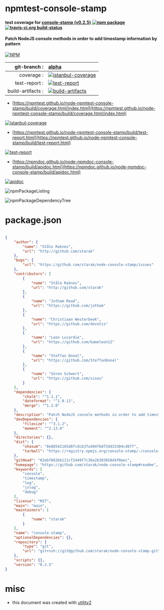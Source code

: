 # npmtest-console-stamp

#### test coverage for  [console-stamp (v0.2.5)](https://github.com/starak/node-console-stamp#readme)  [![npm package](https://img.shields.io/npm/v/npmtest-console-stamp.svg?style=flat-square)](https://www.npmjs.org/package/npmtest-console-stamp) [![travis-ci.org build-status](https://api.travis-ci.org/npmtest/node-npmtest-console-stamp.svg)](https://travis-ci.org/npmtest/node-npmtest-console-stamp)

#### Patch NodeJS console methods in order to add timestamp information by pattern

[![NPM](https://nodei.co/npm/console-stamp.png?downloads=true&downloadRank=true&stars=true)](https://www.npmjs.com/package/console-stamp)

| git-branch : | [alpha](https://github.com/npmtest/node-npmtest-console-stamp/tree/alpha)|
|--:|:--|
| coverage : | [![istanbul-coverage](https://npmtest.github.io/node-npmtest-console-stamp/build/coverage.badge.svg)](https://npmtest.github.io/node-npmtest-console-stamp/build/coverage.html/index.html)|
| test-report : | [![test-report](https://npmtest.github.io/node-npmtest-console-stamp/build/test-report.badge.svg)](https://npmtest.github.io/node-npmtest-console-stamp/build/test-report.html)|
| build-artifacts : | [![build-artifacts](https://npmtest.github.io/node-npmtest-console-stamp/glyphicons_144_folder_open.png)](https://github.com/npmtest/node-npmtest-console-stamp/tree/gh-pages/build)|

- [https://npmtest.github.io/node-npmtest-console-stamp/build/coverage.html/index.html](https://npmtest.github.io/node-npmtest-console-stamp/build/coverage.html/index.html)

[![istanbul-coverage](https://npmtest.github.io/node-npmtest-console-stamp/build/screenCapture.buildCi.browser.%252Ftmp%252Fbuild%252Fcoverage.lib.html.png)](https://npmtest.github.io/node-npmtest-console-stamp/build/coverage.html/index.html)

- [https://npmtest.github.io/node-npmtest-console-stamp/build/test-report.html](https://npmtest.github.io/node-npmtest-console-stamp/build/test-report.html)

[![test-report](https://npmtest.github.io/node-npmtest-console-stamp/build/screenCapture.buildCi.browser.%252Ftmp%252Fbuild%252Ftest-report.html.png)](https://npmtest.github.io/node-npmtest-console-stamp/build/test-report.html)

- [https://npmdoc.github.io/node-npmdoc-console-stamp/build/apidoc.html](https://npmdoc.github.io/node-npmdoc-console-stamp/build/apidoc.html)

[![apidoc](https://npmdoc.github.io/node-npmdoc-console-stamp/build/screenCapture.buildCi.browser.%252Ftmp%252Fbuild%252Fapidoc.html.png)](https://npmdoc.github.io/node-npmdoc-console-stamp/build/apidoc.html)

![npmPackageListing](https://npmtest.github.io/node-npmtest-console-stamp/build/screenCapture.npmPackageListing.svg)

![npmPackageDependencyTree](https://npmtest.github.io/node-npmtest-console-stamp/build/screenCapture.npmPackageDependencyTree.svg)



# package.json

```json

{
    "author": {
        "name": "Ståle Raknes",
        "url": "http://github.com/starak"
    },
    "bugs": {
        "url": "https://github.com/starak/node-console-stamp/issues"
    },
    "contributors": [
        {
            "name": "Ståle Raknes",
            "url": "http://github.com/starak"
        },
        {
            "name": "Jotham Read",
            "url": "https://github.com/jotham"
        },
        {
            "name": "Christiaan Westerbeek",
            "url": "https://github.com/devotis"
        },
        {
            "name": "Leon Lucardie",
            "url": "https://github.com/Gameleon12"
        },
        {
            "name": "Steffan Donal",
            "url": "https://github.com/SteffanDonal"
        },
        {
            "name": "Sören Schwert",
            "url": "https://github.com/sisou"
        }
    ],
    "dependencies": {
        "chalk": "^1.1.1",
        "dateformat": "^1.0.11",
        "merge": "^1.2.0"
    },
    "description": "Patch NodeJS console methods in order to add timestamp information by pattern",
    "devDependencies": {
        "filesize": "^3.1.2",
        "moment": "^2.13.0"
    },
    "directories": {},
    "dist": {
        "shasum": "8e88542165d8fcdcb3fa494f6df3dd15304cd6ff",
        "tarball": "https://registry.npmjs.org/console-stamp/-/console-stamp-0.2.5.tgz"
    },
    "gitHead": "02ebf882bb111cf2449f7c36e26303858d4f0eec",
    "homepage": "https://github.com/starak/node-console-stamp#readme",
    "keywords": [
        "console",
        "timestamp",
        "log",
        "jslog",
        "debug"
    ],
    "license": "MIT",
    "main": "main",
    "maintainers": [
        {
            "name": "starak"
        }
    ],
    "name": "console-stamp",
    "optionalDependencies": {},
    "repository": {
        "type": "git",
        "url": "git+ssh://git@github.com/starak/node-console-stamp.git"
    },
    "scripts": {},
    "version": "0.2.5"
}
```



# misc
- this document was created with [utility2](https://github.com/kaizhu256/node-utility2)
